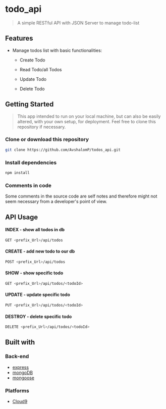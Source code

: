 # todo_api

> A simple RESTful API with JSON Server to manage todo-list


## Features

* Manage todos list with basic functionalities:

  * Create Todo

  * Read Todo/all Todos
  
  * Update Todo
  
  * Delete Todo
 
 
## Getting Started

> This app intended to run on your local machine, but can also be easily altered, with your own setup, for deployment. Feel free to clone this repository if necessary.

### Clone or download this repository

```sh
git clone https://github.com/AvshalomP/todos_api.git
```

### Install dependencies

```sh
npm install
```

### Comments in code

Some comments in the source code are self notes and therefore might not seem necessary from a developer's point of view.


## API Usage

#### INDEX - show all todos in db
```sh
GET <prefix_Url>/api/todos
```

#### CREATE - add new todo to our db
```sh
POST <prefix_Url>/api/todos
```

#### SHOW - show specific todo
```sh
GET <prefix_Url>/api/todos/<todoId>
```

#### UPDATE - update specific todo
```sh
PUT <prefix_Url>/api/todos/<todoId>
```

#### DESTROY - delete specific todo 
```sh
DELETE <prefix_Url>/api/todos/<todoId>
```


## Built with

### Back-end

* [express](https://expressjs.com/)
* [mongoDB](https://www.mongodb.com/)
* [mongoose](http://mongoosejs.com/)


### Platforms

* [Cloud9](https://aws.amazon.com/cloud9/?origin=c9io)
